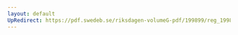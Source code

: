 ```yaml
---
layout: default
UpRedirect: https://pdf.swedeb.se/riksdagen-volumeG-pdf/199899/reg_199899/reg_199899_0407.pdf
---
```


